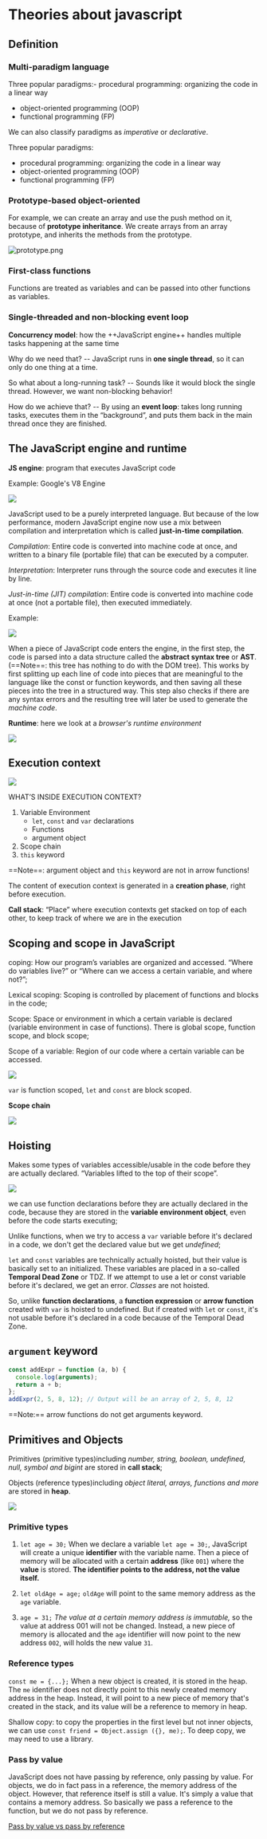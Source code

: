 # Theories about javascript

## Definition

### Multi-paradigm language

Three popular paradigms:- procedural programming: organizing the code in a linear way

- object-oriented programming (OOP)
- functional programming (FP)

We can also classify paradigms as _imperative_ or _declarative_.

Three popular paradigms:

- procedural programming: organizing the code in a linear way
- object-oriented programming (OOP)
- functional programming (FP)

### Prototype-based object-oriented

For example, we can create an array and use the push method on it, because of **prototype inheritance**. We create arrays from an array prototype, and inherits the methods from the prototype.

<img src="https://s2.loli.net/2022/02/26/UOuh6xyYmBKvWrA.png" alt="prototype.png">

### First-class functions

Functions are treated as variables and can be passed into other functions as variables.

### Single-threaded and non-blocking event loop

**Concurrency model**: how the ++JavaScript engine++ handles multiple tasks
happening at the same time

Why do we need that? --
JavaScript runs in **one single thread**, so it can only do one thing at a time.

So what about a long-running task? -- Sounds like it would block the single thread. However, we want non-blocking
behavior!

How do we achieve that? -- By using an **event loop**: takes long running tasks, executes them in the “background”, and puts them back in the main thread once they are finished.

## The JavaScript engine and runtime

**JS engine**: program that executes JavaScript code

Example: Google's V8 Engine

<img src="https://s2.loli.net/2022/02/26/cuW6lEiaUdgLnO3.png" >

JavaScript used to be a purely interpreted language. But because of the low performance, modern JavaScript engine now use a mix between compilation and interpretation which is called **just-in-time compilation**.

_Compilation_: Entire code is converted into machine code at once, and written to a binary file (portable file) that can be executed by a computer.

_Interpretation_: Interpreter runs through the source code and executes it line by line.

_Just-in-time (JIT) compilation_: Entire code is converted into machine code at once (not a portable file), then executed immediately.

Example:

<img src="https://s2.loli.net/2022/02/26/6ZWywxlAtCIRmcr.png" >

When a piece of JavaScript code enters the engine, in the first step, the code is parsed into a data structure called the **abstract syntax tree** or **AST**. (==Note==: this tree has nothing to do with the DOM tree). This works by first splitting up each line of code into pieces that are meaningful to the language like the const or function keywords, and then saving all these pieces into the tree in a structured way. This step also checks if there are any syntax errors and the resulting tree will later be used to generate the _machine code_.

**Runtime**: here we look at a _browser's runtime environment_

<img src="https://s2.loli.net/2022/02/26/XpU8BsubAOW2m9o.png" >

## Execution context

<img src="https://s2.loli.net/2022/02/26/xmPVdhESUvuIO1i.png" >

WHAT’S INSIDE EXECUTION CONTEXT?

1. Variable Environment
   - `let`, `const` and `var` declarations
   - Functions
   - argument object
2. Scope chain
3. `this` keyword

==Note==: argument object and `this` keyword are not in arrow functions!

The content of execution context is generated in a **creation phase**, right before execution.

**Call stack**: “Place” where execution contexts get
stacked on top of each other, to keep
track of where we are in the execution

## Scoping and scope in JavaScript

<kp>coping: </kp>How our program’s variables are organized and accessed. “Where do variables live?” or “Where can we access a certain variable, and where not?”;

<kp>Lexical scoping:</kp> Scoping is controlled by placement of functions and blocks in the code;

<kp>Scope:</kp> Space or environment in which a certain variable is declared (variable environment in case of functions). There is global scope, function scope, and block scope;

<kp>Scope of a variable:</kp> Region of our code where a certain variable can be accessed.

<img src="https://s2.loli.net/2022/02/26/SqIaDTVrFbNB4RO.png" >

`var` is function scoped, `let` and `const` are block scoped.

**Scope chain**

<img src="https://s2.loli.net/2022/02/26/TAJVGoCgLZd2z34.png" >

## Hoisting

Makes some types of variables accessible/usable in the code before they are actually declared. “Variables lifted to the top of their scope”.

<img src="https://s2.loli.net/2022/02/27/MpqfN2vkU1VQsho.png" >

we can use function declarations before they are actually declared in the code, because they are stored in the **variable environment object**, even before the code starts executing;

Unlike functions, when we try to access a `var` variable before it's declared in a code, we don't get the declared value but we get _undefined_;

`let` and `const` variables are technically actually hoisted, but their value is basically set to an initialized. These variables are placed in a so-called **Temporal Dead Zone** or TDZ. If we attempt to use a let or const variable before it's declared, we get an error. _Classes_ are not hoisted.

So, unlike **function declarations**, a **function expression** or **arrow function** created with `var` is hoisted to undefined. But if created with `let` or `const`, it's not usable before it's declared in a code because of the Temporal Dead Zone.

## `argument` keyword

```javascript
const addExpr = function (a, b) {
  console.log(arguments);
  return a + b;
};
addExpr(2, 5, 8, 12); // Output will be an array of 2, 5, 8, 12
```

==Note:== arrow functions do not get arguments keyword.

## Primitives and Objects

<kp>Primitives (primitive types)</kp>including _number, string, boolean, undefined, null, symbol and bigint_ are stored in **call stack**;

<kp>Objects (reference types)</kp>including _object literal, arrays, functions and more_ are stored in **heap**.

<img src="https://s2.loli.net/2022/02/27/Zt7dfpyjB2UEWM3.png" >

### Primitive types

1. `let age = 30;`
   When we declare a variable `let age = 30;`, JavaScript will create a unique **identifier** with the variable name. Then a piece of memory will be allocated with a certain **address** (like `001`) where the **value** is stored. **The identifier points to the address, not the value itself.**

2. `let oldAge = age;`
   `oldAge` will point to the same memory address as the `age` variable.

3. `age = 31;`
   _The value at a certain memory address is immutable,_ so the value at address 001 will not be changed. Instead, a new piece of memory is allocated and the `age` identifier will now point to the new address `002`, will holds the new value `31`.

### Reference types

`const me = {...};`
When a new object is created, it is stored in the heap. The `me` identifier does not directly point to this newly created memory address in the heap. Instead, it will point to a new piece of memory that's created in the stack, and its value will be a reference to memory in heap.

Shallow copy: to copy the properties in the first level but not inner objects, we can use `const friend = Object.assign ({}, me);`. To deep copy, we may need to use a library.

### Pass by value

JavaScript does not have passing by reference, only passing by value. For objects, we do in fact pass in a reference, the memory address of the object. However, that reference itself is still a value. It's simply a value that contains a memory address. So basically we pass a reference to the function, but we do not pass by reference.

[Pass by value vs pass by reference](https://pediaa.com/what-is-the-difference-between-pass-by-value-and-pass-by-reference/#:~:text=The%20main%20difference%20between%20pass,parameter%20passes%20to%20the%20function.)
